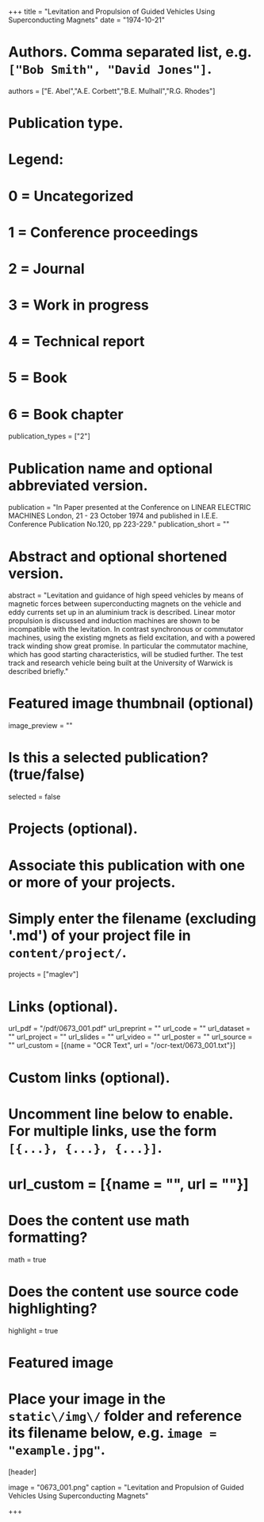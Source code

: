 +++
title = "Levitation and Propulsion of Guided Vehicles Using Superconducting Magnets" 
date = "1974-10-21"

# Authors. Comma separated list, e.g. `["Bob Smith", "David Jones"]`.
authors = ["E. Abel","A.E. Corbett","B.E. Mulhall","R.G. Rhodes"]

# Publication type.
# Legend:
# 0 = Uncategorized
# 1 = Conference proceedings
# 2 = Journal
# 3 = Work in progress
# 4 = Technical report
# 5 = Book
# 6 = Book chapter
publication_types = ["2"]

# Publication name and optional abbreviated version.
publication = "In Paper presented at the Conference on LINEAR ELECTRIC MACHINES London, 21 - 23 October 1974 and published in I.E.E. Conference Publication No.120, pp 223-229."
publication_short = ""

# Abstract and optional shortened version.
abstract = "Levitation and guidance of high speed vehicles by means of magnetic forces between superconducting magnets on the vehicle and eddy currents set up in an aluminium track is described. Linear motor propulsion is discussed and induction machines are shown to be incompatible with the levitation. In contrast synchronous or commutator machines, using the existing mgnets as field excitation, and with a powered track winding show great promise. In particular the commutator machine, which has good starting characteristics, will be studied further. The test track and research vehicle being built at the University of Warwick is described briefly."

# Featured image thumbnail (optional)
image_preview = ""

# Is this a selected publication? (true/false)
selected = false

# Projects (optional).
#   Associate this publication with one or more of your projects.
#   Simply enter the filename (excluding '.md') of your project file in `content/project/`.
projects = ["maglev"]

# Links \(optional\).

url_pdf = "/pdf/0673_001.pdf"
url_preprint = ""
url_code = ""
url_dataset = ""
url_project = ""
url_slides = ""
url_video = ""
url_poster = ""
url_source = ""
url_custom = [{name = "OCR Text", url = "/ocr-text/0673_001.txt"}] 

# Custom links (optional).
#   Uncomment line below to enable. For multiple links, use the form `[{...}, {...}, {...}]`.
# url_custom = [{name = "", url = ""}]

# Does the content use math formatting?
math = true

# Does the content use source code highlighting?
highlight = true

# Featured image
# Place your image in the `static\/img\/` folder and reference its filename below, e.g. `image = "example.jpg"`.
[header]

image = "0673_001.png"
caption = "Levitation and Propulsion of Guided Vehicles Using Superconducting Magnets"

+++
